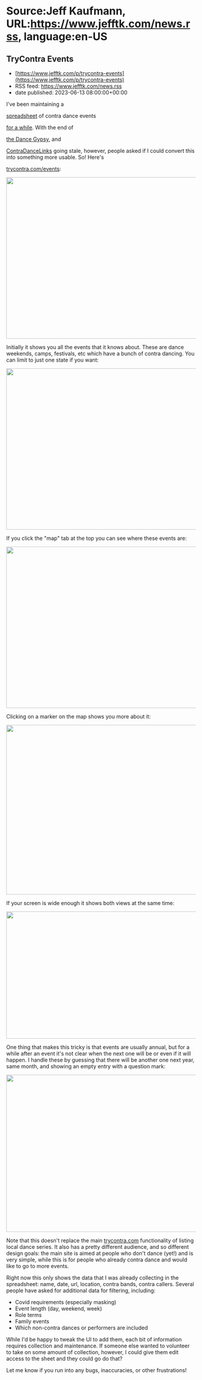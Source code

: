 # Source:Jeff Kaufmann, URL:https://www.jefftk.com/news.rss, language:en-US

## TryContra Events
 - [https://www.jefftk.com/p/trycontra-events](https://www.jefftk.com/p/trycontra-events)
 - RSS feed: https://www.jefftk.com/news.rss
 - date published: 2023-06-13 08:00:00+00:00

<p><span>

I've been maintaining a </span>

<a href="https://docs.google.com/spreadsheets/d/1fQq7pTtNVMYVRgOPbjNz2jnyw4RABGrQoplrSQntbn8/edit">spreadsheet</a>
of contra dance events 

<a href="https://www.jefftk.com/p/dance-weekend-and-festival-survey">for
a while</a>.  With the end of 

<a href="http://www.thedancegypsy.com/aboutDG.php">the Dance Gypsy</a>,
and 

<a href="http://www.contradancelinks.com/">ContraDanceLinks</a>
going stale, however, people asked if I could convert this into
something more usable.  So! Here's 

<a href="https://trycontra.com/events">trycontra.com/events</a>:



<p>

<a href="https://www.jefftk.com/trycontra-events-default-view-big.png"><img class="mobile-fullwidth" height="429" src="https://www.jefftk.com/trycontra-events-default-view.png" width="550" /><div class="image-vertical-spacer"></div></a>

</p>

<p>

Initially it shows you all the events that it knows about.  These are
dance weekends, camps, festivals, etc which have a bunch of contra
dancing.  You can limit to just one state if you want:

</p>

<p>

<a href="https://www.jefftk.com/trycontra-events-limit-ca-big.png"><img class="mobile-fullwidth" height="429" src="https://www.jefftk.com/trycontra-events-limit-ca.png" width="550" /><div class="image-vertical-spacer"></div></a>

</p>

<p>

If you click the "map" tab at the top you can see where these events
are:

</p>

<p>

<a href="https://www.jefftk.com/trycontra-events-map-view-big.png"><img class="mobile-fullwidth" height="429" src="https://www.jefftk.com/trycontra-events-map-view.png" width="550" /><div class="image-vertical-spacer"></div></a>

</p>

<p>

Clicking on a marker on the map shows you more about it:

<a href="https://www.jefftk.com/trycontra-events-map-view-infobox-big.png"><img class="mobile-fullwidth" height="451" src="https://www.jefftk.com/trycontra-events-map-view-infobox.png" width="550" /><div class="image-vertical-spacer"></div></a>

</p>

<p>

If your screen is wide enough it shows both views at the same time:

</p>

<p>

<a href="https://www.jefftk.com/trycontra-events-both-view-big.png"><img class="mobile-fullwidth" height="338" src="https://www.jefftk.com/trycontra-events-both-view.png" width="550" /><div class="image-vertical-spacer"></div></a>

</p>

<p>

One thing that makes this tricky is that events are usually annual,
but for a while after an event it's not clear when the next one will
be or even if it will happen.  I handle these by guessing that there
will be another one next year, same month, and showing an empty entry
with a question mark:

</p>

<p>

<a href="https://www.jefftk.com/trycontra-events-inferred-big.png"><img class="mobile-fullwidth" height="418" src="https://www.jefftk.com/trycontra-events-inferred.png" width="550" /><div class="image-vertical-spacer"></div></a>

</p>

<p>

Note that this doesn't replace the main <a href="https://trycontra.com">trycontra.com</a> functionality of
listing local dance series.  It also has a pretty different audience,
and so different design goals: the main site is aimed at people who
don't dance (yet!) and is very simple, while this is for people who
already contra dance and would like to go to more events.

</p>

<p>

Right now this only shows the data that I was already collecting in
the spreadsheet: name, date, url, location, contra bands, contra
callers.  Several people have asked for additional data for filtering,
including:

</p>

<p>

</p>

<ul>
<li>Covid requirements (especially masking)
</li>
<li>Event length (day, weekend, week)
</li>
<li>Role terms
</li>
<li>Family events
</li>
<li>Which non-contra dances or performers are included
</li>
</ul>



<p>

While I'd be happy to tweak the UI to add them, each bit of
information requires collection and maintenance. If someone else
wanted to volunteer to take on some amount of collection, however, I
could give them edit access to the sheet and they could go do that?

</p>

<p>

Let me know if you run into any bugs, inaccuracies, or other frustrations!

  </p>

